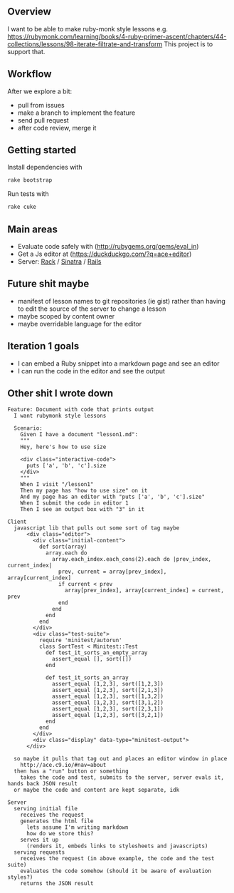 Overview
--------

I want to be able to make ruby-monk style lessons
e.g. https://rubymonk.com/learning/books/4-ruby-primer-ascent/chapters/44-collections/lessons/98-iterate-filtrate-and-transform
This project is to support that.

Workflow
--------

After we explore a bit:

* pull from issues
* make a branch to implement the feature
* send pull request
* after code review, merge it

Getting started
---------------

Install dependencies with

```sh
rake bootstrap
```

Run tests with

```sh
rake cuke
```

Main areas
----------

* Evaluate code safely with (http://rubygems.org/gems/eval_in)
* Get a Js editor at (https://duckduckgo.com/?q=ace+editor)
* Server: [Rack](http://rubygems.org/gems/rack) / [Sinatra](http://rubygems.org/gems/sinatra) / [Rails](http://rubygems.org/gems/rails)


Future shit maybe
-----------------

* manifest of lesson names to git repositories (ie gist) rather than having to edit the source of the server to change a lesson
* maybe scoped by content owner
* maybe overridable language for the editor

Iteration 1 goals
-----------------

* I can embed a Ruby snippet into a markdown page and see an editor
* I can run the code in the editor and see the output


Other shit I wrote down
-----------------------

```
Feature: Document with code that prints output
  I want rubymonk style lessons

  Scenario:
    Given I have a document "lesson1.md":
    """
    Hey, here's how to use size

    <div class="interactive-code">
      puts ['a', 'b', 'c'].size
    </div>
    """
    When I visit "/lesson1"
    Then my page has "how to use size" on it
    And my page has an editor with "puts ['a', 'b', 'c'].size"
    When I submit the code in editor 1
    Then I see an output box with "3" in it

Client
  javascript lib that pulls out some sort of tag maybe
      <div class="editor">
        <div class="initial-content">
          def sort(array)
            array.each do
              array.each_index.each_cons(2).each do |prev_index, current_index|
                prev, current = array[prev_index], array[current_index]
                if current < prev
                  array[prev_index], array[current_index] = current, prev
                end
              end
            end
          end
        </div>
        <div class="test-suite">
          require 'minitest/autorun'
          class SortTest < Minitest::Test
            def test_it_sorts_an_empty_array
              assert_equal [], sort([])
            end

            def test_it_sorts_an_array
              assert_equal [1,2,3], sort([1,2,3])
              assert_equal [1,2,3], sort([2,1,3])
              assert_equal [1,2,3], sort([1,3,2])
              assert_equal [1,2,3], sort([3,1,2])
              assert_equal [1,2,3], sort([2,3,1])
              assert_equal [1,2,3], sort([3,2,1])
            end
          end
        </div>
        <div class="display" data-type="minitest-output">
      </div>

  so maybe it pulls that tag out and places an editor window in place
    http://ace.c9.io/#nav=about
  then has a "run" button or something
    takes the code and test, submits to the server, server evals it, hands back JSON result
  or maybe the code and content are kept separate, idk

Server
  serving initial file
    receives the request
    generates the html file
      lets assume I'm writing markdown
      how do we store this?
    serves it up
      (renders it, embeds links to stylesheets and javascripts)
  serving requests
    receives the request (in above example, the code and the test suite)
    evaluates the code somehow (should it be aware of evaluation styles?)
    returns the JSON result
```

